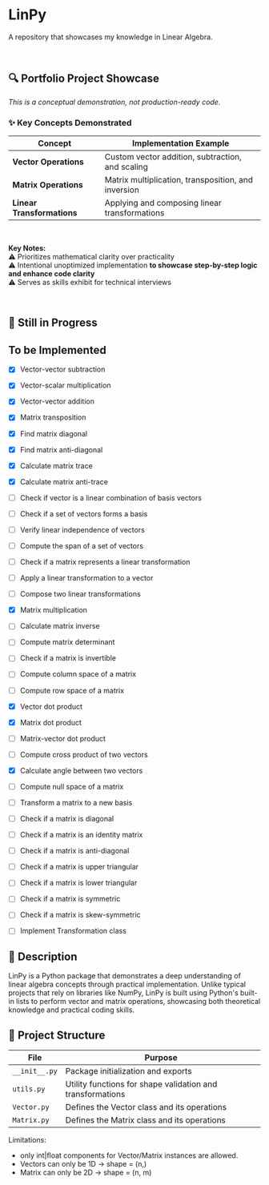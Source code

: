 # LinPy
A repository that showcases my knowledge in Linear Algebra.

<br>

## **🔍 Portfolio Project Showcase**  
*This is a conceptual demonstration, not production-ready code.*  

### **✨ Key Concepts Demonstrated**  
| **Concept**               | **Implementation Example**                      |  
|---------------------------|-------------------------------------------------|  
| **Vector Operations**     | Custom vector addition, subtraction, and scaling |  
| **Matrix Operations**     | Matrix multiplication, transposition, and inversion |  
| **Linear Transformations**| Applying and composing linear transformations |  

<br>

**Key Notes:**  
⚠️ Prioritizes mathematical clarity over practicality  
⚠️ Intentional unoptimized implementation **to showcase step-by-step logic and enhance code clarity**  
⚠️ Serves as skills exhibit for technical interviews  

<br>

## **🚧 Still in Progress**  

## To be Implemented
- [x] Vector-vector subtraction
- [x] Vector-scalar multiplication
- [x] Vector-vector addition
- [x] Matrix transposition
- [x] Find matrix diagonal
- [x] Find matrix anti-diagonal
- [x] Calculate matrix trace
- [x] Calculate matrix anti-trace
- [ ] Check if vector is a linear combination of basis vectors
- [ ] Check if a set of vectors forms a basis
- [ ] Verify linear independence of vectors
- [ ] Compute the span of a set of vectors
- [ ] Check if a matrix represents a linear transformation
- [ ] Apply a linear transformation to a vector
- [ ] Compose two linear transformations
- [x] Matrix multiplication
- [ ] Calculate matrix inverse
- [ ] Compute matrix determinant
- [ ] Check if a matrix is invertible
- [ ] Compute column space of a matrix
- [ ] Compute row space of a matrix
- [X] Vector dot product
- [x] Matrix dot product
- [ ] Matrix-vector dot product
- [ ] Compute cross product of two vectors
- [x] Calculate angle between two vectors
- [ ] Compute null space of a matrix
- [ ] Transform a matrix to a new basis
- [ ] Check if a matrix is diagonal
- [ ] Check if a matrix is an identity matrix
- [ ] Check if a matrix is anti-diagonal
- [ ] Check if a matrix is upper triangular
- [ ] Check if a matrix is lower triangular
- [ ] Check if a matrix is symmetric
- [ ] Check if a matrix is skew-symmetric
- [ ] Implement Transformation class




## **📖 Description**

LinPy is a Python package that demonstrates a deep understanding of linear algebra concepts through practical implementation. Unlike typical projects that rely on libraries like NumPy, LinPy is built using Python's built-in lists to perform vector and matrix operations, showcasing both theoretical knowledge and practical coding skills.

## **📂 Project Structure**  
| File                     | Purpose                                  |  
|--------------------------|------------------------------------------|  
| `__init__.py`            | Package initialization and exports       |  
| `utils.py`               | Utility functions for shape validation and transformations |  
| `Vector.py`              | Defines the Vector class and its operations |  
| `Matrix.py`              | Defines the Matrix class and its operations |  

Limitations:
- only int|float components for Vector/Matrix instances are allowed.
- Vectors can only be 1D -> shape = (n,)
- Matrix can only be 2D -> shape = (n, m)

<!-- ---
## Personal Notes
This is the list of functions the repo will probably have:

### Vector Operations
1. `add_vectors(v1, v2)`
2. `subtract_vector`
3. `scalar_multiply(vector, scalar)`
4. `is_linear_combination(vector, basis_vectors)`

### Vector Spaces
5. `find_span(basis_vectors)`
6. `is_basis(vectors)`
7. `is_linearly_independent(vectors)`

### Linear Transformations
8. `is_linear_transformation(matrix)`
9. `apply_transformation(matrix, vector)`
10. `compose_transformations(matrix1, matrix2)`

### Matrices
11. `matrix_multiply(matrix1, matrix2)`
12. `transpose(matrix)`
13. `inverse_matrix(matrix)`

### Determinants and Properties
14. `calculate_determinant(matrix)`
15. `is_invertible(matrix)`
16. `calculate_trace`
17. `calculate_diagonal_sum`
18. `calculate_antidiagonal_sum`
19. `find_diagonal`
20. `find_anti_diagonal`

### Utility Classes
21. `Vector`
22. `Matrix`
23. `Transformation`

### Advanced Concepts
24. `calculate_column_space(matrix)`
25. `calculate_row_space`

### Dot and Cross Products
26. `vector_dot`
27. `matrix_dot`
28. `matrix_vector_dot`
29. `cross_product(v1, v2)`
30. `angle_between_vectors(v1, v2)`

31. `null_space(matrix)`
32. `change_of_basis(matrix, new_basis)`
 -->
